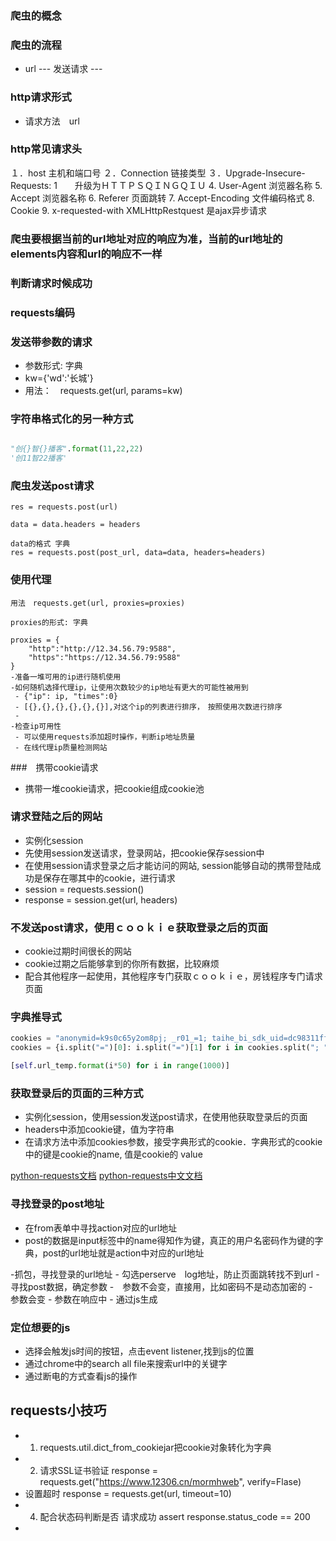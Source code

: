 ### 爬虫的概念

### 爬虫的流程
 - url --- 发送请求 --- 

### http请求形式
 - 请求方法　url　
 
### http常见请求头
１．host 主机和端口号
２．Connection 链接类型
３．Upgrade-Insecure-Requests: 1　　升级为ＨＴＴＰＳＱＩＮＧＱＩＵ
4. User-Agent  浏览器名称
5. Accept  浏览器名称 
6. Referer 页面跳转
7. Accept-Encoding 文件编码格式
8. Cookie 
9. x-requested-with XMLHttpRestquest 是ajax异步请求

### 爬虫要根据当前的url地址对应的响应为准，当前的url地址的elements内容和url的响应不一样

### 判断请求时候成功

### requests编码


### 发送带参数的请求
 - 参数形式: 字典
 - kw={'wd':'长城'}
 - 用法：　requests.get(url, params=kw)
 
### 字符串格式化的另一种方式
```python

"创{}智{}播客".format(11,22,22)
'创11智22播客'

```

### 爬虫发送post请求
```
res = requests.post(url)

data = data.headers = headers

data的格式 字典
res = requests.post(post_url, data=data, headers=headers)

```

### 使用代理
```
用法　requests.get(url, proxies=proxies)

proxies的形式: 字典

proxies = {
    "http":"http://12.34.56.79:9588",
    "https":"https://12.34.56.79:9588"
}
-准备一堆可用的ip进行随机使用
-如何随机选择代理ip，让使用次数较少的ip地址有更大的可能性被用到
 - {"ip": ip, "times":0}
 - [{},{},{},{},{},{}],对这个ip的列表进行排序，　按照使用次数进行排序
 - 
-检查ip可用性
 - 可以使用requests添加超时操作，判断ip地址质量
 - 在线代理ip质量检测网站

```

###　携带cookie请求
 - 携带一堆cookie请求，把cookie组成cookie池

 
### 请求登陆之后的网站
 - 实例化session
 - 先使用session发送请求，登录网站，把cookie保存session中
 - 在使用session请求登录之后才能访问的网站, session能够自动的携带登陆成功是保存在哪其中的cookie，进行请求 
 - session = requests.session()
 - response = session.get(url, headers)
 
### 不发送post请求，使用ｃｏｏｋｉｅ获取登录之后的页面
- cookie过期时间很长的网站
- cookie过期之后能够拿到的你所有数据，比较麻烦
- 配合其他程序一起使用，其他程序专门获取ｃｏｏｋｉｅ，房钱程序专门请求页面

### 字典推导式
```python
cookies = "anonymid=k9s0c65y2om8pj; _r01_=1; taihe_bi_sdk_uid=dc98311ffc7de226cb1f79afdd705b6f; jebe_key=bf8a72df-0519-4da7-b1df-362082dfd8d0%7C18333670b0ee1f54e006adc80fdd7f23%7C1588568014097%7C1%7C1588568014407; jebe_key=bf8a72df-0519-4da7-b1df-362082dfd8d0%7C92e70cb2bde7172939cddc8f15fdd3b4%7C1588663804895%7C1%7C1588663805116; depovince=GW; JSESSIONID=abcQCcacpRCLo6Lv4O4qx; ick_login=c4088f0e-05b4-45aa-bdf0-9b08f1473ad5; taihe_bi_sdk_session=02916b8090c4c5873f420e06488a9481; ick=2cb82a29-88ff-4992-af3c-666c7117e519; __utma=151146938.1079666667.1598678110.1598678110.1598678110.1; __utmc=151146938; __utmz=151146938.1598678110.1.1.utmcsr=renren.com|utmccn=(referral)|utmcmd=referral|utmcct=/; _de=D5FD513C20B9124F1FF9E00605E6865D; __utmt=1; __utmb=151146938.5.10.1598678110; jebecookies=a83fe94f-bb8d-4a00-90ea-c063cdb4a65a|||||; p=32d0ca098d880623d09023785ef7117d8; first_login_flag=1; ln_uact=15701229789; ln_hurl=http://head.xiaonei.com/photos/0/0/men_main.gif; t=028857504aa85b7281b1625a0bee47098; societyguester=028857504aa85b7281b1625a0bee47098; id=974361808; xnsid=c74ef2cb; ver=7.0; loginfrom=null; wp_fold=0"
cookies = {i.split("=")[0]: i.split("=")[1] for i in cookies.split("; ")}
```
```python
[self.url_temp.format(i*50) for i in range(1000)]


```
### 获取登录后的页面的三种方式
- 实例化session，使用session发送post请求，在使用他获取登录后的页面
- headers中添加cookie键，值为字符串
- 在请求方法中添加cookies参数，接受字典形式的cookie．字典形式的cookie中的键是cookie的name, 值是cookie的 value

[python-requests文档](https://requests.readthedocs.io/en/master/)
[python-requests中文文档](https://2.python-requests.org/zh_CN/latest/)
 
 
### 寻找登录的post地址
- 在from表单中寻找action对应的url地址
- post的数据是input标签中的name得知作为键，真正的用户名密码作为键的字典，post的url地址就是action中对应的url地址

-抓包，寻找登录的url地址
    - 勾选perserve　log地址，防止页面跳转找不到url 
    - 寻找post数据，确定参数
        -　参数不会变，直接用，比如密码不是动态加密的 
        -　参数会变
            - 参数在响应中 
            -  通过js生成
   
### 定位想要的js   
- 选择会触发js时间的按钮，点击event listener,找到js的位置 
- 通过chrome中的search all file来搜索url中的关键字
- 通过断电的方式查看js的操作

 
## requests小技巧
- 1. requests.util.dict_from_cookiejar把cookie对象转化为字典 
-  2. 请求SSL证书验证
    response = requests.get("https://www.12306.cn/mormhweb", verify=Flase)
-  设置超时
    response = requests.get(url, timeout=10)
-  4. 配合状态码判断是否 请求成功
    assert response.status_code == 200
-  
 
 
 
 
 
 
